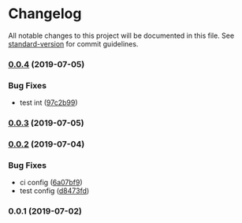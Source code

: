 # Changelog

All notable changes to this project will be documented in this file. See [standard-version](https://github.com/conventional-changelog/standard-version) for commit guidelines.

### [0.0.4](https://github.com/36node/bus-messenger/compare/v0.0.3...v0.0.4) (2019-07-05)


### Bug Fixes

* test int ([97c2b99](https://github.com/36node/bus-messenger/commit/97c2b99))



### [0.0.3](https://github.com/36node/bus-messenger/compare/v0.0.2...v0.0.3) (2019-07-05)



### [0.0.2](https://github.com/36node/bus-messenger/compare/v0.0.1...v0.0.2) (2019-07-04)


### Bug Fixes

* ci config ([6a07bf9](https://github.com/36node/bus-messenger/commit/6a07bf9))
* test config ([d8473fd](https://github.com/36node/bus-messenger/commit/d8473fd))



### 0.0.1 (2019-07-02)
